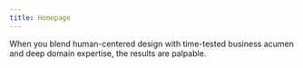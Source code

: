 ```yaml
---
title: Homepage
---
```


<dark>

<title-block
    text_one="The purpose of everything we design"
    text_two="is to guide the people we serve.">
</title-block>

</dark>

<light>

When you blend human-centered design with time-tested business acumen and deep domain expertise, the results are palpable.
</light>
